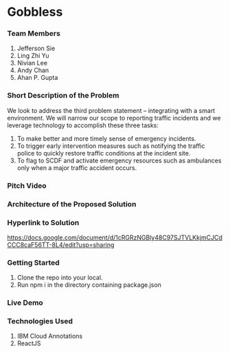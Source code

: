 # Gobbless
### Team Members
1. Jefferson Sie
2. Ling Zhi Yu
3. Nivian Lee
4. Andy Chan
5. Ahan P. Gupta

### Short Description of the Problem
We look to address the third problem statement – integrating with a smart environment. We will narrow our scope to reporting traffic incidents and we leverage technology to accomplish these three tasks: 
1. To make better and more timely sense of emergency incidents. 
2. To trigger early intervention measures such as notifying the traffic police to quickly restore traffic conditions at the incident site. 
3. To flag to SCDF and activate emergency resources such as ambulances only when a major traffic accident occurs. 

### Pitch Video

### Architecture of the Proposed Solution

### Hyperlink to Solution
https://docs.google.com/document/d/1cRGRzNGBly48C97SJTVLKkjmCJCdCCC8caF56TT-8L4/edit?usp=sharing

### Getting Started
1. Clone the repo into your local.
2. Run npm i in the directory containing package.json

### Live Demo

### Technologies Used
1. IBM Cloud Annotations
2. ReactJS
